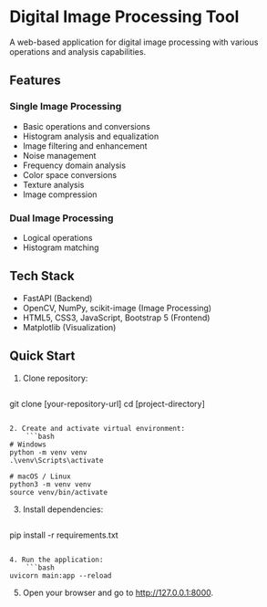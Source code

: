 # Digital Image Processing Tool

A web-based application for digital image processing with various operations and analysis capabilities.

## Features

### Single Image Processing
- Basic operations and conversions
- Histogram analysis and equalization
- Image filtering and enhancement
- Noise management
- Frequency domain analysis
- Color space conversions
- Texture analysis
- Image compression

### Dual Image Processing
- Logical operations
- Histogram matching

## Tech Stack
- FastAPI (Backend)
- OpenCV, NumPy, scikit-image (Image Processing)
- HTML5, CSS3, JavaScript, Bootstrap 5 (Frontend)
- Matplotlib (Visualization)

## Quick Start

1. Clone repository:
    ```bash
git clone [your-repository-url]
cd [project-directory]
```

2. Create and activate virtual environment:
    ```bash
# Windows
python -m venv venv
.\venv\Scripts\activate

# macOS / Linux
python3 -m venv venv
source venv/bin/activate
```

3. Install dependencies:
    ```bash
pip install -r requirements.txt
```

4. Run the application:
    ```bash
uvicorn main:app --reload
```

5. Open your browser and go to http://127.0.0.1:8000.
